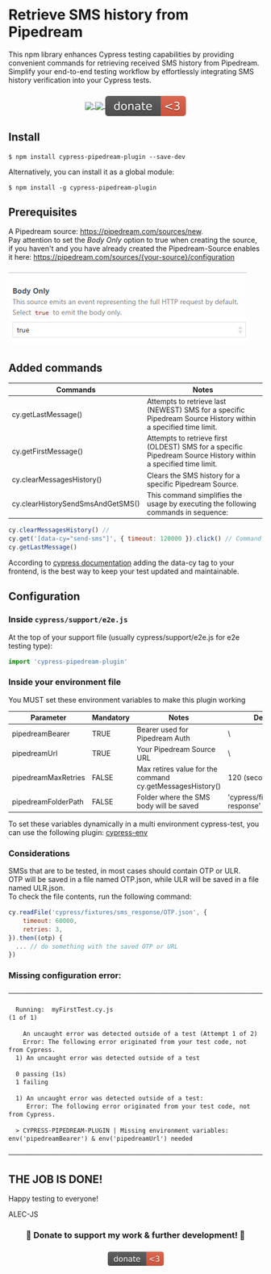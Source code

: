 # Retrieve SMS history from Pipedream

This npm library enhances Cypress testing capabilities by providing convenient commands for retrieving received SMS history from Pipedream.  
Simplify your end-to-end testing workflow by effortlessly integrating SMS history verification into your Cypress tests.

<h3 align="center">
  <a href="https://www.npmjs.com/package/cypress-pipedream-plugin">
    <img src="https://img.shields.io/npm/v/cypress-pipedream-plugin" align="center" />
  </a>
  <a href="https://www.npmjs.com/package/cypress-pipedream-plugin">
    <img src="https://img.shields.io/npm/dm/cypress-pipedream-plugin"  align="center" />
  </a>
  <a href="https://paypal.me/AlecMestroni?country.x=IT&locale.x=it_IT">
      <img src="https://raw.githubusercontent.com/alecmestroni/cypress-xray-junit-reporter/main/img/badge.svg" align="center" />
  </a>
</h3>

## Install

```shell
$ npm install cypress-pipedream-plugin --save-dev
```

Alternatively, you can install it as a global module:

```shell
$ npm install -g cypress-pipedream-plugin
```

## Prerequisites

A Pipedream source: https://pipedream.com/sources/new.  
Pay attention to set the *Body Only* option to true when creating the source, if you haven't and you have already created the Pipedream-Source enables it here: https://pipedream.com/sources/{your-source}/configuration

![](https://raw.githubusercontent.com/alecmestroni/cypress-pipedream-plugin/main/img/SourceTahBodyOnly.png)

## Added commands

| Commands                          | Notes                                                                                                          |
| --------------------------------- | -------------------------------------------------------------------------------------------------------------- |
| cy.getLastMessage()               | Attempts to retrieve last (NEWEST) SMS for a specific Pipedream Source History within a specified time limit.  |
| cy.getFirstMessage()              | Attempts to retrieve first (OLDEST) SMS for a specific Pipedream Source History within a specified time limit. |
| cy.clearMessagesHistory()         | Clears the SMS history for a specific Pipedream Source.                                                        |
| cy.clearHistorySendSmsAndGetSMS() | This command simplifies the usage by executing the following commands in sequence:                             |

```javascript
cy.clearMessagesHistory() //
cy.get('[data-cy="send-sms"]', { timeout: 120000 }).click() // Command to send the SMS from the frontend
cy.getLastMessage()
```

According to [cypress documentation](https://docs.cypress.io/guides/references/best-practices#Selecting-Elements) adding the data-cy tag to your frontend, is the best way to keep your test updated and maintainable.

## Configuration

### Inside `cypress/support/e2e.js`

At the top of your support file (usually cypress/support/e2e.js for e2e testing type):

```javascript
import 'cypress-pipedream-plugin'
```

### Inside your environment file

You MUST set these environment variables to make this plugin working

| Parameter           | Mandatory | Notes                                                     | Default                         |
| ------------------- | --------- | --------------------------------------------------------- | ------------------------------- |
| pipedreamBearer     | TRUE      | Bearer used for Pipedream Auth                            | \                               |
| pipedreamUrl        | TRUE      | Your Pipedream Source URL                                 | \                               |
| pipedreamMaxRetries | FALSE     | Max retires value for the command cy.getMessagesHistory() | 120 (seconds)                   |
| pipedreamFolderPath | FALSE     | Folder where the SMS body will be saved                   | 'cypress/fixtures/sms-response' |

To set these variables dynamically in a multi environment cypress-test, you can use the following plugin:
[cypress-env](https://www.npmjs.com/package/cypress-env)

### Considerations

SMSs that are to be tested, in most cases should contain OTP or ULR.  
OTP will be saved in a file named OTP.json, while ULR will be saved in a file named ULR.json.  
To check the file contents, run the following command:

```javascript
cy.readFile('cypress/fixtures/sms_response/OTP.json', {
	timeout: 60000,
	retries: 3,
}).then((otp) {
  ... // do something with the saved OTP or URL
})
```

### Missing configuration error:

```
────────────────────────────────────────────────────────────────────────────────────────────────────

  Running:  myFirstTest.cy.js                                                               (1 of 1)

    An uncaught error was detected outside of a test (Attempt 1 of 2)
    Error: The following error originated from your test code, not from Cypress.
  1) An uncaught error was detected outside of a test

  0 passing (1s)
  1 failing

  1) An uncaught error was detected outside of a test:
     Error: The following error originated from your test code, not from Cypress.

  > CYPRESS-PIPEDREAM-PLUGIN | Missing environment variables: env('pipedreamBearer') & env('pipedreamUrl') needed

────────────────────────────────────────────────────────────────────────────────────────────────────
```

## THE JOB IS DONE!

Happy testing to everyone!

ALEC-JS

<h3 align="center">
🙌 Donate to support my work & further development! 🙌
</h3>

<h3 align="center">
  <a href="https://paypal.me/AlecMestroni?country.x=IT&locale.x=it_IT">
    <img src="https://raw.githubusercontent.com/alecmestroni/cypress-xray-junit-reporter/main/img/badge.svg" width="111" align="center" />
  </a>
</h3>
